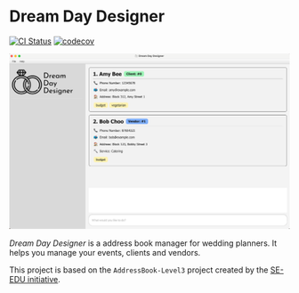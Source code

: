 # Dream Day Designer

[![CI Status](https://github.com/AY2425S1-CS2103T-F13-3/tp/workflows/Java%20CI/badge.svg)](https://github.com/AY2425S1-CS2103T-F13-3/tp/actions)
[![codecov](https://codecov.io/gh/AY2425S1-CS2103T-F13-3/tp/branch/master/graph/badge.svg)](https://codecov.io/gh/AY2425S1-CS2103T-F13-3/tp)

![Ui](docs/images/Ui.png)

*Dream Day Designer* is a address book manager for wedding planners. It helps you manage your events, clients and vendors.

This project is based on the `AddressBook-Level3` project created by the [SE-EDU initiative](https://se-education.org).
